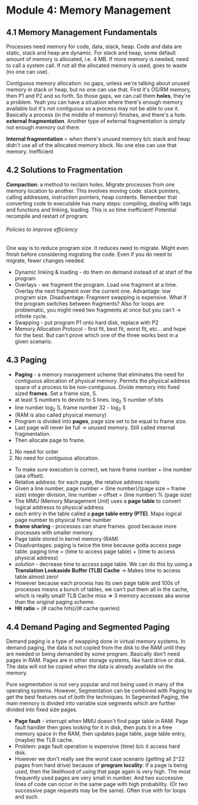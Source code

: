 # Module 4: Memory Management

## 4.1 Memory Management Fundamentals

Processes need memory for code, data, stack, heap. Code and data are static, stack and heap are dynamic. For stack and heap, some default amount of memory is allocated, i.e. 4 MB. If more memory is needed, need to call a system call. If not all the allocated memory is used, goes to waste (no one can use).

Contiguous memory allocation: no gaps, unless we're talking about unused memory in stack or heap, but no one can use that. First it's OS/RM memory, then P1 and P2 and so forth. So those gaps, we can call them **holes**, they're a problem. Yeah you can have a situation where there's enough memory available but it's not contiguous so a process may not be able to use it. Basically a process (in the middle of memory) finishes, and there's a hole. **external fragmentation**. Another type of external fragmentation is simply not enough memory out there.

**Internal fragmentation** = when there's unused memory b/c stack and heap didn't use all of the allocated memory block. No one else can use that memory. Inefficient

## 4.2 Solutions to Fragmentation

**Compaction**: a method to reclaim holes. Migrate processes from one memory location to another. This involves moving code: stack pointers, calling addresses, instruction pointers, heap contents. Remember that converting code to executable has many steps: compiling, dealing with tags and functions and linking, loading. This is so time inefficient! Potential recompile and restart of program.
###### Policies to improve efficiency
One way is to reduce program size. It reduces need to migrate. Might even finish before considering migrating the code. Even if you do need to migrate, fewer changes needed.
+ Dynamic linking & loading - do them on demand instead of at start of the program
+ Overlays - we fragment the program. Load one fragment at a time. Overlay the next fragment over the current one. Advantage: low program size. Disadvantage: Fragment swapping is expensive. What if the program switches between fragments? Also for loops are problematic, you might need two fragments at once but you can't -> infinite cycle.
+ Swapping - put program P1 onto hard disk, replace with P2
+ Memory Allocation Protocol - first fit, best fit, worst fit, etc... and hope for the best. But can't prove which one of the three works best in a given scenario.

## 4.3 Paging

+ **Paging** - a memory management scheme that eliminates the need for contiguous allocation of physical memory. Permits the physical address space of a process to be non-contiguous. Divide memory into fixed sized **frames**. Set a frame size, S.
+ at least S numbers to devote to S lines. log<sub>2</sub> S number of bits
+ line number log<sub>2</sub> S, frame number 32 - log<sub>2</sub> S
+ (RAM is also called physical memory)
+ Program is divided into **pages**, page size set to be equal to frame size.
+ Last page will never be full -> unused memory. Still called internal fragmentation.
+ Then allocate page to frame.
1. No need for order
2. No need for contiguous allocation.
+ To make sure execution is correct, we have frame number + line number (aka offset).
+ Relative address: for each page, the relative address resets
+ Given a line number, page number = (line number)/(page size = frame size) integer division, line number = offset = (line number) % (page size)
+ The MMU (Memory Management Unit) uses a **page table** to convert logical addresss to physical address
+ each entry in the table called a **page table entry (PTE)**. Maps logical page number to physical frame number
+ **frame sharing** - processes can share frames. good because more processes with smaller memory.
+ Page table stored in kernel memory (RAM)
+ Disadvantages: paging is twice the time because gotta access page table. paging time = (time to access page table) + (time to access physical address)
+ *solution* - decrease time to access page table. We can do this by using a **Translation Lookaside Buffer (TLB) Cache** -> Makes time to access table almost zero!
+ However because each process has its own page table and 100s of processes means a bunch of tables, we can't put them all in the cache, which is really small! TLB Cache miss => 3 memory accesses aka worse than the original paging scheme.
+ **Hit ratio** = (# cache hits)/(# cache queries)

## 4.4 Demand Paging and Segmented Paging

Demand paging is a type of swapping done in virtual memory systems. In demand paging, the data is not copied from the disk to the RAM until they are needed or being demanded by some program. Basically don't need pages in RAM. Pages are in other storage systems, like hard drive or disk. The data will not be copied when the data is already available on the memory.

Pure segmentation is not very popular and not being used in many of the operating systems. However, Segmentation can be combined with Paging to get the best features out of both the techniques. In Segmented Paging, the main memory is divided into variable size segments which are further divided into fixed size pages.

+ **Page fault** - interrupt when MMU doesn't find page table in RAM. Page fault handler then goes looking for it in disk, then puts it in a free memory space in the RAM, then updates page table, page table entry, (maybe) the TLB cache.
+ Problem: page fault operation is expensive (time) b/c it access hard disk.
+ However we don't really see the worst case scenario (getting all 2^22 pages from hard drive) because of **program locality**: If a page is being used, then the likelihood of using that page again is very high. The most frequently used pages are very small in number. And two successive lines of code can occur in the same page with high probability. (Or two successive page requests may be the same). Often true with for loops and such.
